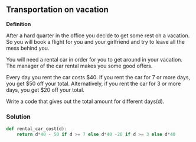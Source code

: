 ## Transportation on vacation

**Definition**

After a hard quarter in the office you decide to get some rest on a vacation. So you will book a flight for you and your girlfriend and try to leave all the mess behind you.

You will need a rental car in order for you to get around in your vacation. The manager of the car rental makes you some good offers.

Every day you rent the car costs $40. If you rent the car for 7 or more days, you get $50 off your total. Alternatively, if you rent the car for 3 or more days, you get $20 off your total.

Write a code that gives out the total amount for different days(d).


### Solution

```python
def rental_car_cost(d):
    return d*40 - 50 if d >= 7 else d*40 -20 if d >= 3 else d*40  
```
        
